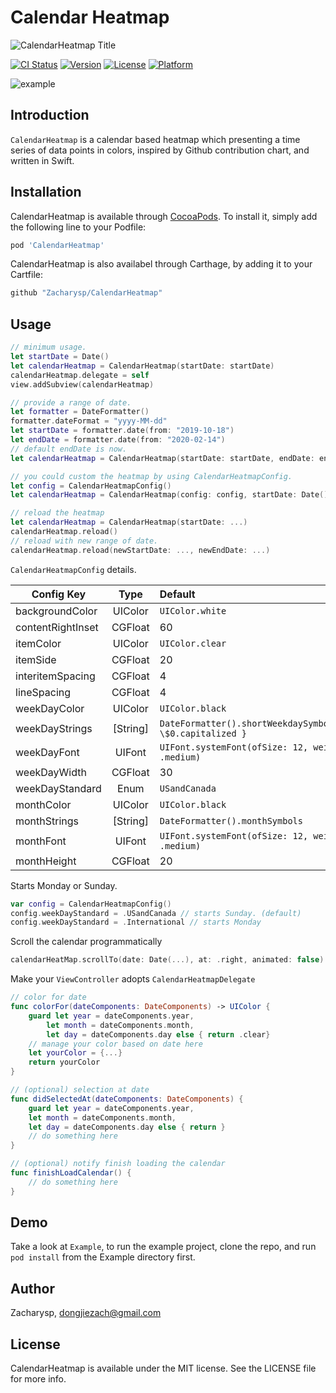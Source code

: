 # Calendar Heatmap

![CalendarHeatmap Title](https://raw.githubusercontent.com/Zacharysp/CalendarHeatmap/master/Resources/CalendarHeatmap.png)

[![CI Status](https://api.travis-ci.com/Zacharysp/CalendarHeatmap.png?branch=master)](https://travis-ci.org/Zacharysp/CalendarHeatmap)
[![Version](https://img.shields.io/cocoapods/v/CalendarHeatmap.svg?style=flat)](https://cocoapods.org/pods/CalendarHeatmap)
[![License](https://img.shields.io/cocoapods/l/CalendarHeatmap.svg?style=flat)](https://cocoapods.org/pods/CalendarHeatmap)
[![Platform](https://img.shields.io/cocoapods/p/CalendarHeatmap.svg?style=flat)](https://cocoapods.org/pods/CalendarHeatmap)

![example](https://raw.githubusercontent.com/Zacharysp/CalendarHeatmap/master/Resources/example.png)

## Introduction

`CalendarHeatmap` is a calendar based heatmap which presenting a time series of data points in colors, inspired by Github contribution chart, and written in Swift.

## Installation

CalendarHeatmap is available through [CocoaPods](https://cocoapods.org). To install
it, simply add the following line to your Podfile:

```ruby
pod 'CalendarHeatmap'
```

CalendarHeatmap is also availabel through Carthage, by adding it to your Cartfile:

```ruby
github "Zacharysp/CalendarHeatmap"
```

## Usage

```swift
// minimum usage.
let startDate = Date()
let calendarHeatmap = CalendarHeatmap(startDate: startDate)
calendarHeatmap.delegate = self
view.addSubview(calendarHeatmap)
```

```swift
// provide a range of date.
let formatter = DateFormatter()
formatter.dateFormat = "yyyy-MM-dd"
let startDate = formatter.date(from: "2019-10-18")
let endDate = formatter.date(from: "2020-02-14")
// default endDate is now.
let calendarHeatmap = CalendarHeatmap(startDate: startDate, endDate: endDate)
```

```swift
// you could custom the heatmap by using CalendarHeatmapConfig.
let config = CalendarHeatmapConfig()
let calendarHeatmap = CalendarHeatmap(config: config, startDate: Date())
```

```swift
// reload the heatmap
let calendarHeatmap = CalendarHeatmap(startDate: ...)
calendarHeatmap.reload()
// reload with new range of date.
calendarHeatmap.reload(newStartDate: ..., newEndDate: ...)
```

`CalendarHeatmapConfig` details.

| Config Key        |   Type   | Default                                                      |
| ----------------- | :------: | :----------------------------------------------------------- |
| backgroundColor   | UIColor  | `UIColor.white`                                              |
| contentRightInset | CGFloat  | 60                                                           |
| itemColor         | UIColor  | `UIColor.clear`                                              |
| itemSide          | CGFloat  | 20                                                           |
| interitemSpacing  | CGFloat  | 4                                                            |
| lineSpacing       | CGFloat  | 4                                                            |
| weekDayColor      | UIColor  | `UIColor.black`                                              |
| weekDayStrings    | [String] | `DateFormatter().shortWeekdaySymbols.map{ \$0.capitalized }` |
| weekDayFont       |  UIFont  | `UIFont.systemFont(ofSize: 12, weight: .medium)`             |
| weekDayWidth      | CGFloat  | 30                                                           |
| weekDayStandard   |   Enum   | `USandCanada`                                                |
| monthColor        | UIColor  | `UIColor.black`                                              |
| monthStrings      | [String] | `DateFormatter().monthSymbols`                               |
| monthFont         |  UIFont  | `UIFont.systemFont(ofSize: 12, weight: .medium)`             |
| monthHeight       | CGFloat  | 20                                                           |

Starts Monday or Sunday.

```swift
var config = CalendarHeatmapConfig()
config.weekDayStandard = .USandCanada // starts Sunday. (default)
config.weekDayStandard = .International // starts Monday
```

Scroll the calendar programmatically
```swift
calendarHeatMap.scrollTo(date: Date(...), at: .right, animated: false)
```

Make your `ViewController` adopts `CalendarHeatmapDelegate`

```swift
// color for date
func colorFor(dateComponents: DateComponents) -> UIColor {
    guard let year = dateComponents.year,
        let month = dateComponents.month,
        let day = dateComponents.day else { return .clear}
    // manage your color based on date here
    let yourColor = {...}
    return yourColor
}

// (optional) selection at date
func didSelectedAt(dateComponents: DateComponents) {
    guard let year = dateComponents.year,
    let month = dateComponents.month,
    let day = dateComponents.day else { return }
    // do something here
}

// (optional) notify finish loading the calendar
func finishLoadCalendar() {
    // do something here
}
```

## Demo

Take a look at `Example`, to run the example project, clone the repo, and run `pod install` from the Example directory first.

## Author

Zacharysp, dongjiezach@gmail.com

## License

CalendarHeatmap is available under the MIT license. See the LICENSE file for more info.
